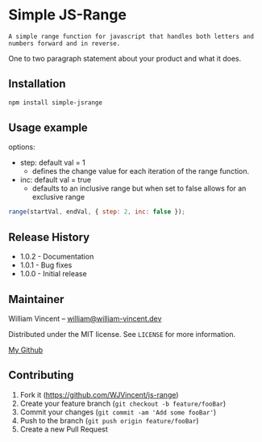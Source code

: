 # Simple JS-Range

```
A simple range function for javascript that handles both letters and numbers forward and in reverse.
```

One to two paragraph statement about your product and what it does.

## Installation

```sh
npm install simple-jsrange
```

## Usage example

options:

- step: default val = 1
  - defines the change value for each iteration of the range function.
- inc: default val = true
  - defaults to an inclusive range but when set to false allows for an exclusive range

```js
range(startVal, endVal, { step: 2, inc: false });
```

## Release History

- 1.0.2 - Documentation
- 1.0.1 - Bug fixes
- 1.0.0 - Initial release

## Maintainer

William Vincent – william@william-vincent.dev

Distributed under the MIT license. See `LICENSE` for more information.

[My Github](https://github.com/WJVincent)

## Contributing

1. Fork it (<https://github.com/WJVincent/js-range>)
2. Create your feature branch (`git checkout -b feature/fooBar`)
3. Commit your changes (`git commit -am 'Add some fooBar'`)
4. Push to the branch (`git push origin feature/fooBar`)
5. Create a new Pull Request

